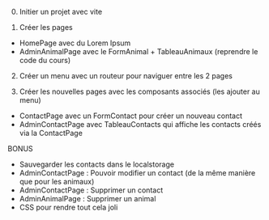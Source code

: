 0. Initier un projet avec vite

1. Créer les pages
- HomePage avec du Lorem Ipsum
- AdminAnimalPage avec le FormAnimal + TableauAnimaux (reprendre le code du cours)

2. Créer un menu avec un routeur pour naviguer entre les 2 pages

3. Créer les nouvelles pages avec les composants associés (les ajouter au menu)
- ContactPage avec un FormContact pour créer un nouveau contact
- AdminContactPage avec TableauContacts qui affiche les contacts créés via la ContactPage

BONUS
- Sauvegarder les contacts dans le localstorage
- AdminContactPage : Pouvoir modifier un contact (de la même manière que pour les animaux)
- AdminContactPage : Supprimer un contact
- AdminAnimalPage : Supprimer un animal
- CSS pour rendre tout cela joli
